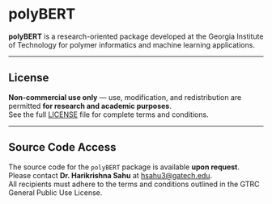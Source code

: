 # polyBERT

**polyBERT** is a research-oriented package developed at the Georgia Institute of Technology for polymer informatics and machine learning applications.

---

## License

**Non-commercial use only** — use, modification, and redistribution are permitted **for research and academic purposes**.  
See the full [LICENSE](./LICENSE) file for complete terms and conditions.

---

## Source Code Access

The source code for the `polyBERT` package is available **upon request**.  
Please contact **Dr. Harikrishna Sahu** at [hsahu3@gatech.edu](mailto:hsahu3@gatech.edu).  
All recipients must adhere to the terms and conditions outlined in the GTRC General Public Use License.
